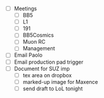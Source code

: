- [ ] Meetings
  - [ ] BB5
  - [ ] L1
  - [ ] 191
  - [ ] BB5Cosmics
  - [ ] Muon RC
  - [ ] Management
- [ ] Email Paolo
- [ ] Email production pad trigger
- [ ] Document for SUZ imp
  - [ ] tex area on dropbox
  - [ ] marked-up image for Maxence
  - [ ] send draft to LoL tonight
